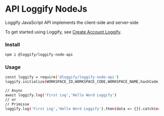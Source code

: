 # API Loggify NodeJs

Loggify JavaScript API implements the client-side and server-side


To get started using Loggify, see
[Create Account Loggify](https://loggify.info).

### Install
```bash
npm i @loggify/loggify-node-api
```
### Usage
```bash
const loggify = require('@loggify/loggify-node-api')
loggify.initialize(WORKSPACE_ID,WORKSPACE_CODE,WORKSPACE_NAME,hashCode);

// Async
await loggify.log('First Log','Hello Word Loggify')
// or
// Primisse
loggify.log('First Log','Hello Word Loggify').then(data => {}).catch(error => {})
```